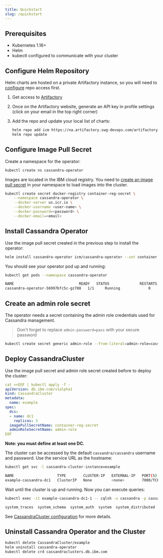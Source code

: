 ```yaml
---
title: Quickstart
slug: /quickstart
---
```


## Prerequisites

* Kubernetes 1.16+
* Helm
* kubectl configured to communicate with your cluster

## Configure Helm Repository

Helm charts are hosted on a private Artifactory instance, so you will need to [configure](https://pages.github.ibm.com/TheWeatherCompany/icm-docs/build-deploy/helm/chart-repositories#how-to-use-your-artifactory-repo-to-install-helm-charts-to-a-kubernetes-cluster) repo access first.

1. Get access to [Artifactory](https://na.artifactory.swg-devops.com)
1. Once on the Artifactory website, generate an API key in profile settings (click on your email in the top right corner)
1. Add the repo and update your local list of charts: 

    ```bash
    helm repo add icm https://na.artifactory.swg-devops.com/artifactory/wcp-icm-helm-virtual --username=<your-email> --password=<api-key>
    helm repo update
    ```
    
## Configure Image Pull Secret

Create a namespace for the operator:

```bash
kubectl create ns cassandra-operator
```

Images are located in the IBM cloud registry. You need to [create an image pull secret](https://pages.github.ibm.com/TheWeatherCompany/icm-docs/managed-kubernetes/container-registry.html#pulling-an-image-in-kubernetes) in your namespace to load images into the cluster.

```bash
kubectl create secret docker-registry container-reg-secret \
    --namespace cassandra-operator \
    --docker-server us.icr.io \
    --docker-username <user-name> \
    --docker-password=<password> \
    --docker-email=<email>
```

## Install Cassandra Operator

Use the image pull secret created in the previous step to install the operator:

```bash
helm install cassandra-operator icm/cassandra-operator --set container.imagePullSecret=container-reg-secret --namespace cassandra-operator
```                                                                                                                        

You should see your operator pod up and running:

```bash
kubectl get pods --namespace cassandra-operator

NAME                              READY   STATUS              RESTARTS   AGE
cassandra-operator-56997bfc5c-gz788   1/1     Running             0          40s
```

## Create an admin role secret

The operator needs a secret containing the admin role credentials used for Cassandra management.

> Don't forget to replace `admin-password=pass` with your secure password

```bash
kubectl create secret generic admin-role --from-literal=admin-role=cassandra-operator --from-literal=admin-password=pass
```

## Deploy CassandraCluster

Use the image pull secret and admin role secret created before to deploy the cluster:

```yaml
cat <<EOF | kubectl apply -f -
apiVersion: db.ibm.com/v1alpha1
kind: CassandraCluster
metadata:
  name: example
spec:
  dcs:
  - name: dc1
    replicas: 3
  imagePullSecretName: container-reg-secret
  adminRoleSecretName: admin-role
EOF
```

**Note: you must define at least one DC.**

The cluster can be accessed by the default `cassandra/cassandra` username and password. Use the service URL as the hostname:

```bash
kubectl get svc -l cassandra-cluster-instance=example

NAME                    TYPE        CLUSTER-IP   EXTERNAL-IP   PORT(S)                                        AGE
example-cassandra-dc1   ClusterIP   None         <none>        7000/TCP,7001/TCP,7199/TCP,9042/TCP,9160/TCP   3m
```

Wait until the cluster is up and running. Now you can execute queries:

```bash
kubectl exec -it example-cassandra-dc1-1 -- cqlsh -u cassandra -p cassandra -e "DESCRIBE keyspaces;"

system_traces  system_schema  system_auth  system  system_distributed
```

See [CassandraCluster configuration](cassandracluster-configuration.md) for more details.

## Uninstall Cassandra Operator and the Cluster

```bash
kubectl delete CassandraCluster/example
helm uninstall cassandra-operator
kubectl delete crd cassandraclusters.db.ibm.com
```
